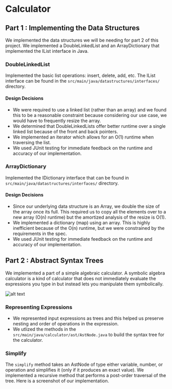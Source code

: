 # Calculator

## Part 1 : Implementing the Data Structures
We implemented the data structures we will be needing for part 2 of this project. We implemented a DoubleLinkedList and an ArrayDictionary that implemented the IList interface in Java.

### DoubleLinkedList
Implemented the basic list operations: insert, delete, add, etc. The IList interface can be found in the `src/main/java/datastructures/interfaces/` directory.

#### Design Decisions
* We were required to use a linked list (rather than an array) and we found this to be a reasonable constraint because considering our use case, we would have to frequently resize the array.
* We determined that DoubleLinkedLists offer better runtime over a single linked list because of the front and back pointers.
* We implemented an iterator which allows for an O(1) runtime when traversing the list.
* We used JUnit testing for immediate feedback on the runtime and accuracy of our implementation.

### ArrayDictionary
Implemented the IDictionary interface that can be found in `src/main/java/datastructures/interfaces/` directory.

#### Design Decisions
* Since our underlying data structure is an Array, we double the size of the array once its full. This required us to copy all the elements over to a new array (O(n) runtime) but the amortized analysis of the resize is O(1).
* We implemented a dictionary (map) using an array. This is highly inefficient because of the O(n) runtime, but we were constrained by the requirements in the spec.
* We used JUnit testing for immediate feedback on the runtime and accuracy of our implementation.

## Part 2 : Abstract Syntax Trees
We implemented a part of a simple algebraic calculator. A symbolic algebra calculator is a kind of calculator that does not immediately evaluate the expressions you type in but instead lets you manipulate them symbolically.

![alt text](https://courses.cs.washington.edu/courses/cse373/17au/project1/diagrams/calculator-screenshot.png "Screenshot of the calculator")

### Representing Expressions
* We represented input expressions as trees and this helped us preserve nesting and order of operations in the expression.
* We utlized the methods in the `src/main/java/calculator/ast/AstNode.java` to build the syntax tree for the calculator.

### Simplify
The `simplify` method takes an AstNode of type either variable, number, or operation and simplifies it (only if it produces an exact value). We implemented a recursive method that performs a post-order traversal of the tree. Here is a screenshot of our implementation.






